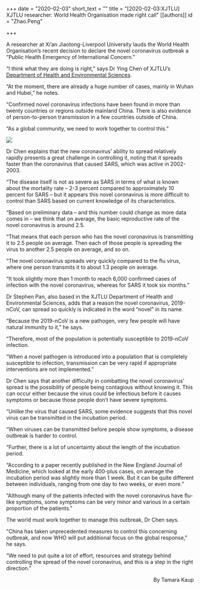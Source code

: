 +++
date = "2020-02-03"
short_text = ""
title = "[2020-02-03:XJTLU] XJTLU researcher: World Health Organisation made right call"
[[authors]]
    id = "Zhao.Peng"

+++

<p>A researcher at Xi’an Jiaotong-Liverpool University lauds the World Health Organisation’s recent decision to declare the novel coronavirus outbreak a “Public Health Emergency of International Concern.”</p><p>“I think what they are doing is right,” says Dr Ying Chen of XJTLU’s <a href="study/departments/academic-departments/health-and-environmental-sciences/">Department of Health and Environmental Sciences</a>. </p><p>“At the moment, there are already a huge number of cases, mainly in Wuhan and Hubei,” he notes.</p><p>“Confirmed novel coronavirus infections have been found in more than twenty countries or regions outside mainland China. There is also evidence of person-to-person transmission in a few countries outside of China. </p><p>“As a global community, we need to work together to control this.”</p><p><img src="/assets/images/news/2020/02/who2.jpg"></p><p>Dr Chen explains that the new coronavirus’ ability to spread relatively rapidly presents a great challenge in controlling it, noting that it spreads faster than the coronavirus that caused SARS, which was active in 2002-2003.</p><p>“The disease itself is not as severe as SARS in terms of what is known about the mortality rate – 2-3 percent compared to approximately 10 percent for SARS – but it appears this novel coronavirus is more difficult to control than SARS based on current knowledge of its characteristics. </p><p>“Based on preliminary data – and this number could change as more data comes in – we think that on average, the basic reproductive rate of the novel coronavirus is around 2.5.</p><p>“That means that each person who has the novel coronavirus is transmitting it to 2.5 people on average.  Then each of those people is spreading the virus to another 2.5 people on average, and so on. </p><p>“The novel coronavirus spreads very quickly compared to the flu virus, where one person transmits it to about 1.3 people on average. </p><p>“It took slightly more than 1 month to reach 6,000 confirmed cases of infection with the novel coronavirus, whereas for SARS it took six months.”</p><p>Dr Stephen Pan, also based in the XJTLU Department of Health and Environmental Sciences, adds that a reason the novel coronavirus, 2019-nCoV, can spread so quickly is indicated in the word “novel” in its name. </p><p>“Because the 2019-nCoV is a new pathogen, very few people will have natural immunity to it,” he says.</p><p>“Therefore, most of the population is potentially susceptible to 2019-nCoV infection. </p><p>“When a novel pathogen is introduced into a population that is completely susceptible to infection, transmission can be very rapid if appropriate interventions are not implemented.”</p><p>Dr Chen says that another difficulty in combatting the novel coronavirus’ spread is the possibility of people being contagious without knowing it. This can occur either because the virus could be infectious before it causes symptoms or because those people don’t have severe symptoms.</p><p>“Unlike the virus that caused SARS, some evidence suggests that this novel virus can be transmitted in the incubation period. </p><p>“When viruses can be transmitted before people show symptoms, a disease outbreak is harder to control.</p><p>“Further, there is a lot of uncertainty about the length of the incubation period. </p><p>“According to a paper recently published in the New England Journal of Medicine, which looked at the early 400-plus cases, on average the incubation period was slightly more than 1 week. But it can be quite different between individuals, ranging from one day to two weeks, or even more.”</p><p>“Although many of the patients infected with the novel coronavirus have flu-like symptoms, some symptoms can be very minor and various in a certain proportion of the patients.”</p><p>The world must work together to manage this outbreak, Dr Chen says. </p><p>"China has taken unprecedented measures to control this concerning outbreak, and now WHO will put additional focus on the global response,” he says.</p><p>“We need to put quite a lot of effort, resources and strategy behind controlling the spread of the novel coronavirus, and this is a step in the right direction.”</p><p style="text-align: right;">By Tamara Kaup</p>
